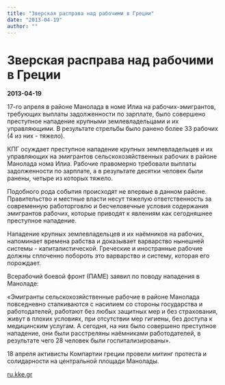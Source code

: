 ```yaml
---
title: "Зверская расправа над рабочими в Греции"
date: "2013-04-19"
author: ""
---
```


# Зверская расправа над рабочими в Греции

**2013-04-19** 

17-го апреля в районе Манолада в номе Илиа на рабочих-эмигрантов, требующих выплаты задолженности по зарплате, было совершено преступное нападение крупными землевладельцами и их управляющими. В результате стрельбы было ранено более 33 рабочих (4 из них - тяжело).

КПГ осуждает преступное нападение крупных землевладельцев и их управляющих на эмигрантов сельскохозяйственных рабочих в районе Манолада нома Илиа. Рабочие правомерно требовали выплаты задолженности по зарплате, а в результате десятки человек были ранены, четыре из которых тяжело.

Подобного рода события происходят не впервые в данном районе. Правительство и местные власти несут тяжелую ответственность за современную работорговлю и бесчеловечные условия содержания эмигрантов рабочих, которые приводят к явлениям как сегодняшнее преступное нападение.

Нападение крупных землевладельцев и их наёмников на рабочих, напоминает времена рабства и доказывает варварство нынешней системы - капиталистической. Греческие и иностранные рабочие должны сплоченно побороть это варварство и систему, которая его порождает.

Всерабочий боевой фронт (ПАМЕ) заявил по поводу нападения в Маноладе:

«Эмигранты сельскохозяйственные рабочие в районе Манолада повседневно сталкиваются с насилием со стороны государства и работодателей, работают без любых защитных мер и без страхования, живут в плохих условиях, при отсутствии мер гигиены, без доступа к медицинским услугам. А сегодня, на них было совершено преступное нападение, они были расстреляны наёмниками работодателей, в результате чего 28 человек были госпитализированы».

18 апреля активисты Компартии греции провели митинг протеста и солидарности на центральной площади Манолады.

[ru.kke.gr](http://ru.kke.gr/news/news2013/2013-04-18manolada)